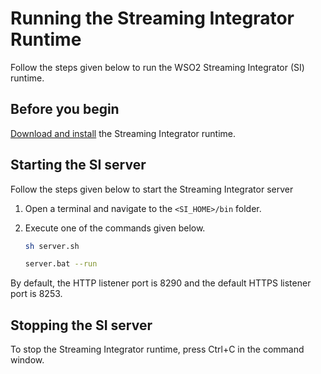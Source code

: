 # Running the Streaming Integrator Runtime

Follow the steps given below to run the WSO2 Streaming Integrator (SI) runtime.

## Before you begin

[Download and install]({{base_path}}/install-and-setup/install/installing-the-product/installing-si) the Streaming Integrator runtime.

## Starting the SI server

Follow the steps given below to start the Streaming Integrator server

1.  Open a terminal and navigate to the `<SI_HOME>/bin` folder.
2.  Execute one of the commands given below.

    ```bash tab='On MacOS/Linux/CentOS'
    sh server.sh
    ```
    
    ```bash tab='On Windows'
    server.bat --run
    ```
      
By default, the HTTP listener port is 8290 and the default HTTPS listener port is 8253.

## Stopping the SI server

To stop the Streaming Integrator runtime, press Ctrl+C in the command window.

